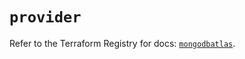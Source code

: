 # `provider`

Refer to the Terraform Registry for docs: [`mongodbatlas`](https://registry.terraform.io/providers/mongodb/mongodbatlas/1.17.5/docs).

